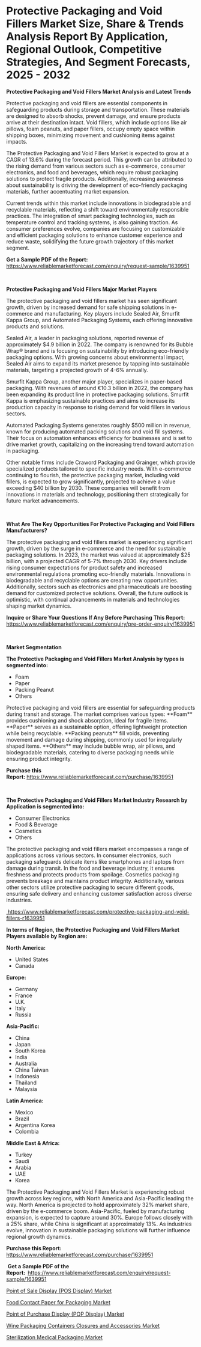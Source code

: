 <p><h1>Protective Packaging and Void Fillers Market Size, Share & Trends Analysis Report By Application, Regional Outlook, Competitive Strategies, And Segment Forecasts, 2025 - 2032</h1></p><p><strong>Protective Packaging and Void Fillers Market Analysis and Latest Trends</strong></p>
<p><p>Protective packaging and void fillers are essential components in safeguarding products during storage and transportation. These materials are designed to absorb shocks, prevent damage, and ensure products arrive at their destination intact. Void fillers, which include options like air pillows, foam peanuts, and paper fillers, occupy empty space within shipping boxes, minimizing movement and cushioning items against impacts.</p><p>The Protective Packaging and Void Fillers Market is expected to grow at a CAGR of 13.6% during the forecast period. This growth can be attributed to the rising demand from various sectors such as e-commerce, consumer electronics, and food and beverages, which require robust packaging solutions to protect fragile products. Additionally, increasing awareness about sustainability is driving the development of eco-friendly packaging materials, further accentuating market expansion.</p><p>Current trends within this market include innovations in biodegradable and recyclable materials, reflecting a shift toward environmentally responsible practices. The integration of smart packaging technologies, such as temperature control and tracking systems, is also gaining traction. As consumer preferences evolve, companies are focusing on customizable and efficient packaging solutions to enhance customer experience and reduce waste, solidifying the future growth trajectory of this market segment.</p></p>
<p><strong>Get a Sample PDF of the Report:&nbsp;</strong> <a href="https://www.reliablemarketforecast.com/enquiry/request-sample/1639951?utm_campaign=1110&utm_medium=2&utm_source=Github&utm_content=ia&utm_term=08032025&utm_id=protective-packaging-and-void-fillers">https://www.reliablemarketforecast.com/enquiry/request-sample/1639951</a></p>
<p>&nbsp;</p>
<p><strong>Protective Packaging and Void Fillers Major Market Players</strong></p>
<p><p>The protective packaging and void fillers market has seen significant growth, driven by increased demand for safe shipping solutions in e-commerce and manufacturing. Key players include Sealed Air, Smurfit Kappa Group, and Automated Packaging Systems, each offering innovative products and solutions.</p><p>Sealed Air, a leader in packaging solutions, reported revenue of approximately $4.9 billion in 2022. The company is renowned for its Bubble Wrap® brand and is focusing on sustainability by introducing eco-friendly packaging options. With growing concerns about environmental impact, Sealed Air aims to expand its market presence by tapping into sustainable materials, targeting a projected growth of 4-6% annually.</p><p>Smurfit Kappa Group, another major player, specializes in paper-based packaging. With revenues of around €10.3 billion in 2022, the company has been expanding its product line in protective packaging solutions. Smurfit Kappa is emphasizing sustainable practices and aims to increase its production capacity in response to rising demand for void fillers in various sectors.</p><p>Automated Packaging Systems generates roughly $500 million in revenue, known for producing automated packing solutions and void fill systems. Their focus on automation enhances efficiency for businesses and is set to drive market growth, capitalizing on the increasing trend toward automation in packaging.</p><p>Other notable firms include Craword Packaging and Grainger, which provide specialized products tailored to specific industry needs. With e-commerce continuing to flourish, the protective packaging market, including void fillers, is expected to grow significantly, projected to achieve a value exceeding $40 billion by 2030. These companies will benefit from innovations in materials and technology, positioning them strategically for future market advancements.</p></p>
<p>&nbsp;</p>
<p><strong>What Are The Key Opportunities For Protective Packaging and Void Fillers Manufacturers?</strong></p>
<p><p>The protective packaging and void fillers market is experiencing significant growth, driven by the surge in e-commerce and the need for sustainable packaging solutions. In 2023, the market was valued at approximately $25 billion, with a projected CAGR of 5-7% through 2030. Key drivers include rising consumer expectations for product safety and increased environmental regulations promoting eco-friendly materials. Innovations in biodegradable and recyclable options are creating new opportunities. Additionally, sectors such as electronics and pharmaceuticals are boosting demand for customized protective solutions. Overall, the future outlook is optimistic, with continual advancements in materials and technologies shaping market dynamics.</p></p>
<p><strong>Inquire or Share Your Questions If Any Before Purchasing This Report:</strong> <a href="https://www.reliablemarketforecast.com/enquiry/pre-order-enquiry/1639951?utm_campaign=1110&utm_medium=2&utm_source=Github&utm_content=ia&utm_term=08032025&utm_id=protective-packaging-and-void-fillers">https://www.reliablemarketforecast.com/enquiry/pre-order-enquiry/1639951</a></p>
<p>&nbsp;</p>
<p><strong>Market Segmentation</strong></p>
<p><strong>The Protective Packaging and Void Fillers Market Analysis by types is segmented into:</strong></p>
<p><ul><li>Foam</li><li>Paper</li><li>Packing Peanut</li><li>Others</li></ul></p>
<p><p>Protective packaging and void fillers are essential for safeguarding products during transit and storage. The market comprises various types: **Foam** provides cushioning and shock absorption, ideal for fragile items. **Paper** serves as a sustainable option, offering lightweight protection while being recyclable. **Packing peanuts** fill voids, preventing movement and damage during shipping, commonly used for irregularly shaped items. **Others** may include bubble wrap, air pillows, and biodegradable materials, catering to diverse packaging needs while ensuring product integrity.</p></p>
<p><strong>Purchase this Report:&nbsp;</strong><a href="https://www.reliablemarketforecast.com/purchase/1639951?utm_campaign=1110&utm_medium=2&utm_source=Github&utm_content=ia&utm_term=08032025&utm_id=protective-packaging-and-void-fillers">https://www.reliablemarketforecast.com/purchase/1639951</a></p>
<p>&nbsp;</p>
<p><strong>The Protective Packaging and Void Fillers Market Industry Research by Application is segmented into:</strong></p>
<p><ul><li>Consumer Electronics</li><li>Food & Beverage</li><li>Cosmetics</li><li>Others</li></ul></p>
<p><p>The protective packaging and void fillers market encompasses a range of applications across various sectors. In consumer electronics, such packaging safeguards delicate items like smartphones and laptops from damage during transit. In the food and beverage industry, it ensures freshness and protects products from spoilage. Cosmetics packaging prevents breakage and maintains product integrity. Additionally, various other sectors utilize protective packaging to secure different goods, ensuring safe delivery and enhancing customer satisfaction across diverse industries.</p></p>
<p><a href="https://www.reliablemarketforecast.com/protective-packaging-and-void-fillers-r1639951?utm_campaign=1110&utm_medium=2&utm_source=Github&utm_content=ia&utm_term=08032025&utm_id=protective-packaging-and-void-fillers">&nbsp;https://www.reliablemarketforecast.com/protective-packaging-and-void-fillers-r1639951</a></p>
<p><strong>In terms of Region, the Protective Packaging and Void Fillers Market Players available by Region are:</strong></p>
<p>
    <p> <strong> North America: </strong>
        <ul>
            <li>United States</li>
            <li>Canada</li>
        </ul>
        </p> 
    <p> <strong> Europe: </strong>
        <ul>
            <li>Germany</li>
            <li>France</li>
            <li>U.K.</li>
            <li>Italy</li>
            <li>Russia</li>
        </ul>
        </p> 
    <p> <strong> Asia-Pacific: </strong>
        <ul>
            <li>China</li>
            <li>Japan</li>
            <li>South Korea</li>
            <li>India</li>
            <li>Australia</li>
            <li>China Taiwan</li>
            <li>Indonesia</li>
            <li>Thailand</li>
            <li>Malaysia</li>
        </ul>
        </p> 
    <p> <strong> Latin America: </strong>
        <ul>
            <li>Mexico</li>
            <li>Brazil</li>
            <li>Argentina Korea</li>
            <li>Colombia</li>
        </ul>
        </p> 
    <p> <strong> Middle East & Africa: </strong>
        <ul>
            <li>Turkey</li>
            <li>Saudi</li>
            <li>Arabia</li>
            <li>UAE</li>
            <li>Korea</li>
        </ul>
    </p>
    </p>
<p><p>The Protective Packaging and Void Fillers Market is experiencing robust growth across key regions, with North America and Asia-Pacific leading the way. North America is projected to hold approximately 32% market share, driven by the e-commerce boom. Asia-Pacific, fueled by manufacturing expansion, is expected to capture around 30%. Europe follows closely with a 25% share, while China is significant at approximately 13%. As industries evolve, innovation in sustainable packaging solutions will further influence regional growth dynamics.</p></p>
<p><strong>Purchase this Report: </strong><a href="https://www.reliablemarketforecast.com/purchase/1639951?utm_campaign=1110&utm_medium=2&utm_source=Github&utm_content=ia&utm_term=08032025&utm_id=protective-packaging-and-void-fillers">https://www.reliablemarketforecast.com/purchase/1639951</a></p>
<p>&nbsp;<strong>Get a Sample PDF of the Report:&nbsp;&nbsp;</strong><a href="https://www.reliablemarketforecast.com/enquiry/request-sample/1639951?utm_campaign=1110&utm_medium=2&utm_source=Github&utm_content=ia&utm_term=08032025&utm_id=protective-packaging-and-void-fillers">https://www.reliablemarketforecast.com/enquiry/request-sample/1639951</a></p>
<p><strong></strong></p>
<p><p><a href="https://github.com/bibzmuiko/Market-Research-Report-List-1/blob/main/point-of-sale-display-pos-display-market.md?utm_campaign=1110&utm_medium=2&utm_source=Github&utm_content=ia&utm_term=08032025&utm_id=protective-packaging-and-void-fillers">Point of Sale Display (POS Display) Market</a></p><p><a href="https://github.com/larotnanonhx/Market-Research-Report-List-1/blob/main/food-contact-paper-for-packaging-market.md?utm_campaign=1110&utm_medium=2&utm_source=Github&utm_content=ia&utm_term=08032025&utm_id=protective-packaging-and-void-fillers">Food Contact Paper for Packaging Market</a></p><p><a href="https://github.com/linnuripat/Market-Research-Report-List-1/blob/main/point-of-purchase-display-pop-display-market.md?utm_campaign=1110&utm_medium=2&utm_source=Github&utm_content=ia&utm_term=08032025&utm_id=protective-packaging-and-void-fillers">Point of Purchase Display (POP Display) Market</a></p><p><a href="https://github.com/kumadenthela/Market-Research-Report-List-1/blob/main/wine-packaging-containers-closures-and-accessories-market.md?utm_campaign=1110&utm_medium=2&utm_source=Github&utm_content=ia&utm_term=08032025&utm_id=protective-packaging-and-void-fillers">Wine Packaging Containers Closures and Accessories Market</a></p><p><a href="https://github.com/ikokwuihepa/Market-Research-Report-List-1/blob/main/sterilization-medical-packaging-market.md?utm_campaign=1110&utm_medium=2&utm_source=Github&utm_content=ia&utm_term=08032025&utm_id=protective-packaging-and-void-fillers">Sterilization Medical Packaging Market</a></p></p>